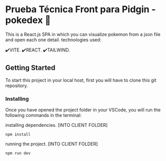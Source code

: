   
# Prueba Técnica Front para Pidgin - pokedex 👾 

This is a React.js SPA in which you can visualize pokemon from a json file and open each one detail.
technologies used:

✔️VITE.
✔️REACT.
✔️TAILWIND.

## Getting Started

To start this project in your local host, first you will have to clone this git repository. 

### Installing

Once you have opened the project folder in your VSCode, you will run the following commands in the terminal:

installing dependencies. [INTO CLIENT FOLDER]

    npm install

running the project. [INTO CLIENT FOLDER]

    npm run dev




